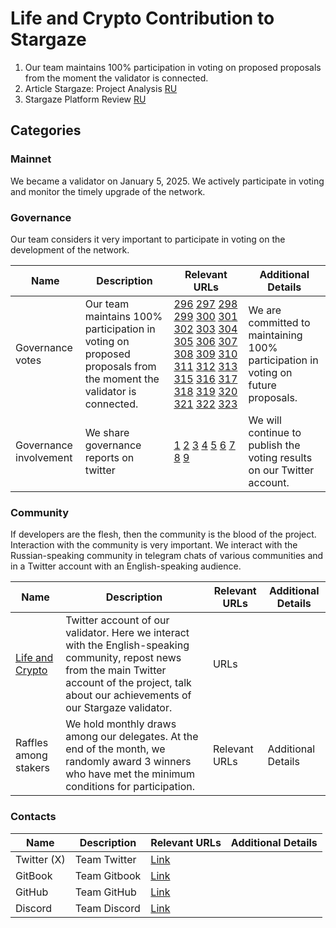 # Life and Crypto Contribution to Stargaze

1. Our team maintains 100% participation in voting on proposed proposals from the moment the validator is connected.  
2. Article Stargaze: Project Analysis [RU](https://life-and-crypto.gitbook.io/life-and-crypto/vse-o-stargaze/stargaze-razbor-proekta)
3. Stargaze Platform Review [RU](https://life-and-crypto.gitbook.io/life-and-crypto/stargaze-zone-obzor-platformy)

## Categories

### Mainnet

We became a validator on January 5, 2025. We actively participate in voting and monitor the timely upgrade of the network.
                                                                                                                
### Governance

Our team considers it very important to participate in voting on the development of the network.

| Name                   | Description                                                                             | Relevant URLs | Additional Details |
| ---------------------- | --------------------------------------------------------------------------------------- | ------------- | ------------------ |
| Governance votes       | Our team maintains 100% participation in voting on proposed proposals from the moment the validator is connected. | [296](https://validator.keplr.app/vote/stargaze/296/starsvaloper1ghrj4utqa849kxfkcau4mwt8s0txgrt99ddgyz) [297](https://validator.keplr.app/vote/stargaze/297/starsvaloper1ghrj4utqa849kxfkcau4mwt8s0txgrt99ddgyz) [298](https://validator.keplr.app/vote/stargaze/298/starsvaloper1ghrj4utqa849kxfkcau4mwt8s0txgrt99ddgyz) [299](https://validator.keplr.app/vote/stargaze/299/starsvaloper1ghrj4utqa849kxfkcau4mwt8s0txgrt99ddgyz) [300](https://validator.keplr.app/vote/stargaze/300/starsvaloper1ghrj4utqa849kxfkcau4mwt8s0txgrt99ddgyz) [301](https://validator.keplr.app/vote/stargaze/301/starsvaloper1ghrj4utqa849kxfkcau4mwt8s0txgrt99ddgyz) [302](https://validator.keplr.app/vote/stargaze/302/starsvaloper1ghrj4utqa849kxfkcau4mwt8s0txgrt99ddgyz) [303](https://validator.keplr.app/vote/stargaze/303/starsvaloper1ghrj4utqa849kxfkcau4mwt8s0txgrt99ddgyz) [304](https://validator.keplr.app/vote/stargaze/304/starsvaloper1ghrj4utqa849kxfkcau4mwt8s0txgrt99ddgyz) [305](https://validator.keplr.app/vote/stargaze/305/starsvaloper1ghrj4utqa849kxfkcau4mwt8s0txgrt99ddgyz) [306](https://validator.keplr.app/vote/stargaze/306/starsvaloper1ghrj4utqa849kxfkcau4mwt8s0txgrt99ddgyz) [307](https://validator.keplr.app/vote/stargaze/307/starsvaloper1ghrj4utqa849kxfkcau4mwt8s0txgrt99ddgyz) [308](https://validator.keplr.app/vote/stargaze/308/starsvaloper1ghrj4utqa849kxfkcau4mwt8s0txgrt99ddgyz) [309](https://validator.keplr.app/vote/stargaze/309/starsvaloper1ghrj4utqa849kxfkcau4mwt8s0txgrt99ddgyz) [310](https://validator.keplr.app/vote/stargaze/310/starsvaloper1ghrj4utqa849kxfkcau4mwt8s0txgrt99ddgyz) [311](https://validator.keplr.app/vote/stargaze/311/starsvaloper1ghrj4utqa849kxfkcau4mwt8s0txgrt99ddgyz) [312](https://validator.keplr.app/vote/stargaze/312/starsvaloper1ghrj4utqa849kxfkcau4mwt8s0txgrt99ddgyz) [313](https://validator.keplr.app/vote/stargaze/313/starsvaloper1ghrj4utqa849kxfkcau4mwt8s0txgrt99ddgyz) [315](https://validator.keplr.app/vote/stargaze/315/starsvaloper1ghrj4utqa849kxfkcau4mwt8s0txgrt99ddgyz) [316](https://validator.keplr.app/vote/stargaze/316/starsvaloper1ghrj4utqa849kxfkcau4mwt8s0txgrt99ddgyz) [317](https://validator.keplr.app/vote/stargaze/317/starsvaloper1ghrj4utqa849kxfkcau4mwt8s0txgrt99ddgyz) [318](https://validator.keplr.app/vote/stargaze/318/starsvaloper1ghrj4utqa849kxfkcau4mwt8s0txgrt99ddgyz) [319](https://validator.keplr.app/vote/stargaze/319/starsvaloper1ghrj4utqa849kxfkcau4mwt8s0txgrt99ddgyz) [320](https://validator.keplr.app/vote/stargaze/320/starsvaloper1ghrj4utqa849kxfkcau4mwt8s0txgrt99ddgyz) [321](https://validator.keplr.app/vote/stargaze/321/starsvaloper1ghrj4utqa849kxfkcau4mwt8s0txgrt99ddgyz) [322](https://validator.keplr.app/vote/stargaze/322/starsvaloper1ghrj4utqa849kxfkcau4mwt8s0txgrt99ddgyz) [323](https://validator.keplr.app/vote/stargaze/323/starsvaloper1ghrj4utqa849kxfkcau4mwt8s0txgrt99ddgyz)| We are committed to maintaining 100% participation in voting on future proposals. |
| Governance involvement | We share governance reports on twitter | [1](https://x.com/lifeandcrypto_/status/1924884450158031276) [2](https://x.com/lifeandcrypto_/status/1916800990746910920) [3](https://x.com/lifeandcrypto_/status/1912168756077367704) [4](https://x.com/lifeandcrypto_/status/1898692330833502698) [5](https://x.com/lifeandcrypto_/status/1897267004895306190) [6](https://x.com/lifeandcrypto_/status/1889724893152804887) [7](https://x.com/lifeandcrypto_/status/1886710695997161856) [8](https://x.com/lifeandcrypto_/status/1885205375831728589) [9](https://x.com/lifeandcrypto_/status/1879936352088912107) | We will continue to publish the voting results on our Twitter account. |

### Community

If developers are the flesh, then the community is the blood of the project. Interaction with the community is very important. We interact with the Russian-speaking community in telegram chats of various communities and in a Twitter account with an English-speaking audience.

| Name        | Description | Relevant URLs | Additional Details |
| ----------- | ----------- | ------------- | ------------------ |
| [Life and Crypto](https://x.com/lifeandcrypto_) | Twitter account of our validator. Here we interact with the English-speaking community, repost news from the main Twitter account of the project, talk about our achievements of our Stargaze validator. | URLs          |                    |
| Raffles among stakers | We hold monthly draws among our delegates. At the end of the month, we randomly award 3 winners who have met the minimum conditions for participation. | Relevant URLs | Additional Details |

### Contacts

| Name | Description | Relevant URLs | Additional Details |
| ---- | ----------- | ------------- | ------------------ |
| Twitter (X)| Team Twitter | [Link](https://x.com/lifeandcrypto_) ||
| GitBook| Team Gitbook | [Link](https://life-and-crypto.gitbook.io/life-and-crypto/life-and-crypto-en) ||
| GitHub | Team GitHub | [Link](https://github.com/Life-and-Crypto) ||
| Discord | Team Discord | [Link](https://discord.gg/48bcV7S8) ||
